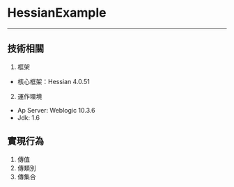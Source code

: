 # HessianExample

---

## 技術相關

1. 框架

* 核心框架：Hessian 4.0.51

2. 運作環境
* Ap Server: Weblogic 10.3.6
* Jdk: 1.6

## 實現行為

1. 傳值
2. 傳類別
3. 傳集合
